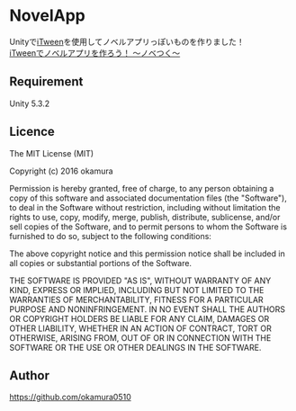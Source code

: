 # NovelApp

Unityで[iTween](https://www.assetstore.unity3d.com/en/#!/content/84)を使用してノベルアプリっぽいものを作りました！  
[iTweenでノベルアプリを作ろう！ ～ノベつく～](http://qiita.com/tempura/items/7610df49955d1aff15de)

## Requirement

Unity 5.3.2  

## Licence

The MIT License (MIT)  
  
Copyright (c) 2016 okamura  
  
Permission is hereby granted, free of charge, to any person obtaining a copy
of this software and associated documentation files (the "Software"), to deal
in the Software without restriction, including without limitation the rights
to use, copy, modify, merge, publish, distribute, sublicense, and/or sell
copies of the Software, and to permit persons to whom the Software is
furnished to do so, subject to the following conditions:  
  
The above copyright notice and this permission notice shall be included in all
copies or substantial portions of the Software.  
  
THE SOFTWARE IS PROVIDED "AS IS", WITHOUT WARRANTY OF ANY KIND, EXPRESS OR
IMPLIED, INCLUDING BUT NOT LIMITED TO THE WARRANTIES OF MERCHANTABILITY,
FITNESS FOR A PARTICULAR PURPOSE AND NONINFRINGEMENT. IN NO EVENT SHALL THE
AUTHORS OR COPYRIGHT HOLDERS BE LIABLE FOR ANY CLAIM, DAMAGES OR OTHER
LIABILITY, WHETHER IN AN ACTION OF CONTRACT, TORT OR OTHERWISE, ARISING FROM,
OUT OF OR IN CONNECTION WITH THE SOFTWARE OR THE USE OR OTHER DEALINGS IN THE
SOFTWARE.

## Author

https://github.com/okamura0510
